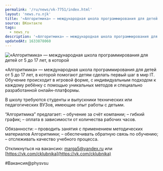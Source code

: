```yaml
---
permalink: '/ru/news/vk-7751/index.html'
layout: 'news.ru.njk'
title: '«Алгоритмика» — международная школа программирования для детей от 5 до 17 лет, в которой'
source: ВКонтакте
tags:
  - news_ru
description: '«Алгоритмика» — международная школа программирования для детей от 5 до 17 лет, в которой'
updatedAt: 1633878060
---
```

![«Алгоритмика» — международная школа программирования для детей от 5 до 17 лет, в которой](https://sun9-41.userapi.com/sun9-80/impg/B0g6aJ3eybiyQBb_sfNXKaMdu6CpobG3vQ59GQ/F1lvF8RR0u8.jpg?size=1280x855&quality=96&sign=a32056a38385a2a7add8af3ab62f6ebc&c_uniq_tag=3WTEjZTyyflYB1p1ZKZ1l70RznbGmn5CjlCiDBciluc&type=album)

«Алгоритмика» — международная школа программирования для детей от 5 до 17 лет, в которой помогают детям сделать первый шаг в мир IT. Обучение происходит в игровой форме, с индивидуальным подходом к каждому ребёнку с помощью уникальных методов и специально разработанной онлайн-платформы.

В школу требуются студенты и выпускники технических или педагогических ВУЗов, имеющие опыт работы с детьми.

“Алгоритмика” предлагает:
– обучение за счёт компании;
– гибкий график;
– оплата в зависимости от количества рабочих часов.

Обязанности:
– проводить занятия с применением методических материалов Алгоритмики;
– обеспечивать обратную связь по обучению;
– отслеживать качество учебного процесса.

Откликнуться на вакансию: marga5@yandex.ru или [https://vk.com/cklubnika](https://vk.com/cklubnika)

#Вакансия@physvsu
